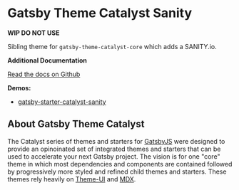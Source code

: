 # Gatsby Theme Catalyst Sanity

**WIP DO NOT USE**

Sibling theme for `gatsby-theme-catalyst-core` which adds a SANITY.io.

**Additional Documentation**

[Read the docs on Github](https://github.com/ehowey/gatsby-theme-catalyst)

**Demos:**

- [gatsby-starter-catalyst-sanity](https://gatsby-starter-catalyst-sanity.netlify.com/)

## About Gatsby Theme Catalyst

The Catalyst series of themes and starters for [GatsbyJS](https://www.gatsbyjs.org/) were designed to provide an opinoinated set of integrated themes and starters that can be used to accelerate your next Gatsby project. The vision is for one "core" theme in which most dependencies and components are contained followed by progressively more styled and refined child themes and starters. These themes rely heavily on [Theme-UI](https://theme-ui.com/) and [MDX](https://mdxjs.com/getting-started/gatsby/).

